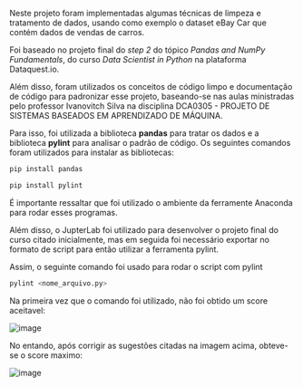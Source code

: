 Neste projeto foram implementadas algumas técnicas de limpeza e tratamento de dados, usando como exemplo o dataset eBay Car que contém dados de vendas de carros.

Foi baseado no projeto final do *step 2* do tópico *Pandas and NumPy Fundamentals*, do curso *Data Scientist in Python* na plataforma Dataquest.io.

Além disso, foram utilizados os conceitos de código limpo e documentação de código para padronizar esse projeto, baseando-se nas aulas ministradas pelo professor
Ivanovitch Silva na disciplina DCA0305 - PROJETO DE SISTEMAS BASEADOS EM APRENDIZADO DE MÁQUINA.

Para isso, foi utilizada a biblioteca **pandas** para tratar os dados e a biblioteca **pylint** para analisar o padrão de código. 
Os seguintes comandos foram utilizados para instalar as bibliotecas:

```sh 
pip install pandas
```

```sh
pip install pylint
```

É importante ressaltar que foi utilizado o ambiente da ferramente Anaconda para rodar esses programas.

Além disso, o JupterLab foi utilizado para desenvolver o projeto final do curso citado inicialmente, mas em seguida foi necessário exportar 
no formato de script para então utilizar a ferramenta pylint. 

Assim, o seguinte comando foi usado para rodar o script com pylint

```sh
pylint <nome_arquivo.py>
```

Na primeira vez que o comando foi utilizado, não foi obtido um score aceitavel:

![image](https://user-images.githubusercontent.com/20773821/141049396-7fcaca18-836f-4df3-ae07-e9a04d9bb227.png)


No entando, após corrigir as sugestões citadas na imagem acima, obteve-se o score maximo:

![image](https://user-images.githubusercontent.com/20773821/141049223-2f1873e1-572b-4961-9d57-5490a484b2d1.png)
